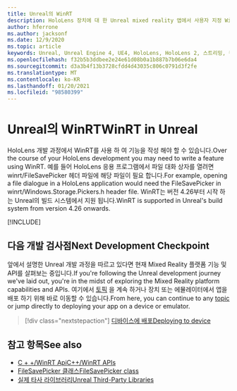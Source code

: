 ```yaml
---
title: Unreal의 WinRT
description: HoloLens 장치에 대 한 Unreal mixed reality 앱에서 사용자 지정 WinRT 기능을 작성 하 고 관리 하는 방법을 알아봅니다.
author: hferrone
ms.author: jacksonf
ms.date: 12/9/2020
ms.topic: article
keywords: Unreal, Unreal Engine 4, UE4, HoloLens, HoloLens 2, 스트리밍, 원격 기능, 혼합 현실, 개발, 시작, 기능, 새 프로젝트, 에뮬레이터, 설명서, 가이드, 기능, holograms, 게임 개발, 혼합 현실 헤드셋, windows mixed reality 헤드셋, 가상 현실 헤드셋, WinRT, DLL
ms.openlocfilehash: f32b5b3ddbee2e24e61d08b0a1b887b7b06e6da4
ms.sourcegitcommit: d3a3b4f13b3728cfdd4d43035c806c0791d3f2fe
ms.translationtype: MT
ms.contentlocale: ko-KR
ms.lasthandoff: 01/20/2021
ms.locfileid: "98580399"
---
```

# <a name="winrt-in-unreal"></a><span data-ttu-id="f246e-104">Unreal의 WinRT</span><span class="sxs-lookup"><span data-stu-id="f246e-104">WinRT in Unreal</span></span>

<span data-ttu-id="f246e-105">HoloLens 개발 과정에서 WinRT를 사용 하 여 기능을 작성 해야 할 수 있습니다.</span><span class="sxs-lookup"><span data-stu-id="f246e-105">Over the course of your HoloLens development you may need to write a feature using WinRT.</span></span> <span data-ttu-id="f246e-106">예를 들어 HoloLens 응용 프로그램에서 파일 대화 상자를 열려면 winrt/FileSavePicker 헤더 파일에 해당 파일이 필요 합니다.</span><span class="sxs-lookup"><span data-stu-id="f246e-106">For example, opening a file dialogue in a HoloLens application would need the FileSavePicker in winrt/Windows.Storage.Pickers.h header file.</span></span> <span data-ttu-id="f246e-107">WinRT는 버전 4.26부터 시작 하는 Unreal의 빌드 시스템에서 지원 됩니다.</span><span class="sxs-lookup"><span data-stu-id="f246e-107">WinRT is supported in Unreal's build system from version 4.26 onwards.</span></span>

[!INCLUDE[](includes/tabs-winRT.md)]

## <a name="next-development-checkpoint"></a><span data-ttu-id="f246e-108">다음 개발 검사점</span><span class="sxs-lookup"><span data-stu-id="f246e-108">Next Development Checkpoint</span></span>

<span data-ttu-id="f246e-109">앞에서 설명한 Unreal 개발 과정을 따르고 있다면 현재 Mixed Reality 플랫폼 기능 및 API를 살펴보는 중입니다.</span><span class="sxs-lookup"><span data-stu-id="f246e-109">If you're following the Unreal development journey we've laid out, you're in the midst of exploring the Mixed Reality platform capabilities and APIs.</span></span> <span data-ttu-id="f246e-110">여기에서 [토픽](unreal-development-overview.md#3-advanced-features) 을 계속 하거나 장치 또는 에뮬레이터에서 앱을 배포 하기 위해 바로 이동할 수 있습니다.</span><span class="sxs-lookup"><span data-stu-id="f246e-110">From here, you can continue to any [topic](unreal-development-overview.md#3-advanced-features) or jump directly to deploying your app on a device or emulator.</span></span>

> [!div class="nextstepaction"]
> [<span data-ttu-id="f246e-111">디바이스에 배포</span><span class="sxs-lookup"><span data-stu-id="f246e-111">Deploying to device</span></span>](unreal-deploying.md)

## <a name="see-also"></a><span data-ttu-id="f246e-112">참고 항목</span><span class="sxs-lookup"><span data-stu-id="f246e-112">See also</span></span>

* [<span data-ttu-id="f246e-113">C + +/WinRT Api</span><span class="sxs-lookup"><span data-stu-id="f246e-113">C++/WinRT APIs</span></span>](/windows/uwp/cpp-and-winrt-apis/)
* [<span data-ttu-id="f246e-114">FileSavePicker 클래스</span><span class="sxs-lookup"><span data-stu-id="f246e-114">FileSavePicker class</span></span>](/uwp/api/Windows.Storage.Pickers.FileSavePicker) 
* [<span data-ttu-id="f246e-115">실제 타사 라이브러리</span><span class="sxs-lookup"><span data-stu-id="f246e-115">Unreal Third-Party Libraries</span></span>](https://docs.unrealengine.com/Programming/BuildTools/UnrealBuildTool/ThirdPartyLibraries/index.html)